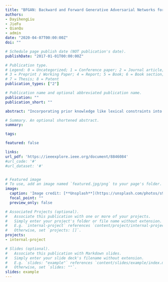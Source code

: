 ```yaml
---
title: "BFGAN: Backward and Forward Generative Adversarial Networks for Lexically Constrained Sentence Generation"
authors:
- DayihengLiu
- JieFu
- QianQu
- admin
date: "2020-04-07T00:00:00Z"
doi: ""

# Schedule page publish date (NOT publication's date).
publishDate: "2017-01-01T00:00:00Z"

# Publication type.
# Legend: 0 = Uncategorized; 1 = Conference paper; 2 = Journal article;
# 3 = Preprint / Working Paper; 4 = Report; 5 = Book; 6 = Book section;
# 7 = Thesis; 8 = Patent
publication_types: ["2"]

# Publication name and optional abbreviated publication name.
publication: ""
publication_short: ""

abstract: "Incorporating prior knowledge like lexical constraints into the model's output to generate meaningful and coherent sentences has many applications in dialogue system, machine translation, image captioning, etc. However, existing auto-regressive models incrementally generate sentences from left to right via beam search, which makes it difficult to directly introduce lexical constraints into the generated sentences. In this paper, we propose a new algorithmic framework, dubbed BFGAN, to address this challenge. Specifically, we employ a backward generator and a forward generator to generate lexically constrained sentences together, and use a discriminator to guide the joint training of two generators by assigning them reward signals. Due to the difficulty of BFGAN training, we propose several training techniques to make the training process more stable and efficient. Our extensive experiments on three large-scale datasets with human evaluation demonstrate that BFGAN has significant improvements over previous methods."

# Summary. An optional shortened abstract.
summary:

tags:

featured: false

links:
url_pdf: 'https://ieeexplore.ieee.org/document/8846084'
#url_code: '#'
#url_dataset: '#'


# Featured image
# To use, add an image named `featured.jpg/png` to your page's folder. 
image:
  caption: 'Image credit: [**Unsplash**](https://unsplash.com/photos/s9CC2SKySJM)'
  focal_point: ""
  preview_only: false

# Associated Projects (optional).
#   Associate this publication with one or more of your projects.
#   Simply enter your project's folder or file name without extension.
#   E.g. `internal-project` references `content/project/internal-project/index.md`.
#   Otherwise, set `projects: []`.
projects:
- internal-project

# Slides (optional).
#   Associate this publication with Markdown slides.
#   Simply enter your slide deck's filename without extension.
#   E.g. `slides: "example"` references `content/slides/example/index.md`.
#   Otherwise, set `slides: ""`.
slides: example
---
```

